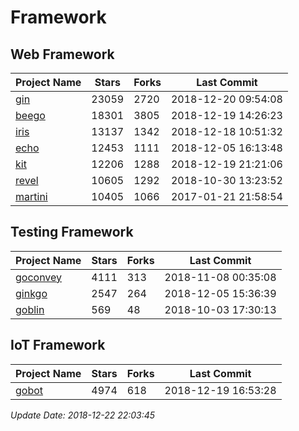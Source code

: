 # Framework

## Web Framework

| Project Name | Stars | Forks | Last Commit |
| ------------ | ----- | ----- | ----------- |
| [gin](https://github.com/gin-gonic/gin) | 23059 | 2720 | 2018-12-20 09:54:08 |
| [beego](https://github.com/astaxie/beego) | 18301 | 3805 | 2018-12-19 14:26:23 |
| [iris](https://github.com/kataras/iris) | 13137 | 1342 | 2018-12-18 10:51:32 |
| [echo](https://github.com/labstack/echo) | 12453 | 1111 | 2018-12-05 16:13:48 |
| [kit](https://github.com/go-kit/kit) | 12206 | 1288 | 2018-12-19 21:21:06 |
| [revel](https://github.com/revel/revel) | 10605 | 1292 | 2018-10-30 13:23:52 |
| [martini](https://github.com/go-martini/martini) | 10405 | 1066 | 2017-01-21 21:58:54 |

## Testing Framework

| Project Name | Stars | Forks | Last Commit |
| ------------ | ----- | ----- | ----------- |
| [goconvey](https://github.com/smartystreets/goconvey) | 4111 | 313 | 2018-11-08 00:35:08 |
| [ginkgo](https://github.com/onsi/ginkgo) | 2547 | 264 | 2018-12-05 15:36:39 |
| [goblin](https://github.com/franela/goblin) | 569 | 48 | 2018-10-03 17:30:13 |

## IoT Framework

| Project Name | Stars | Forks | Last Commit |
| ------------ | ----- | ----- | ----------- |
| [gobot](https://github.com/hybridgroup/gobot) | 4974 | 618 | 2018-12-19 16:53:28 |

*Update Date: 2018-12-22 22:03:45*